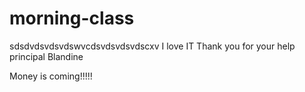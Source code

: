# morning-class
sdsdvdsvdsvdswvcdsvdsvdsvdscxv
I love IT 
Thank you for your help principal Blandine

Money is coming!!!!!
